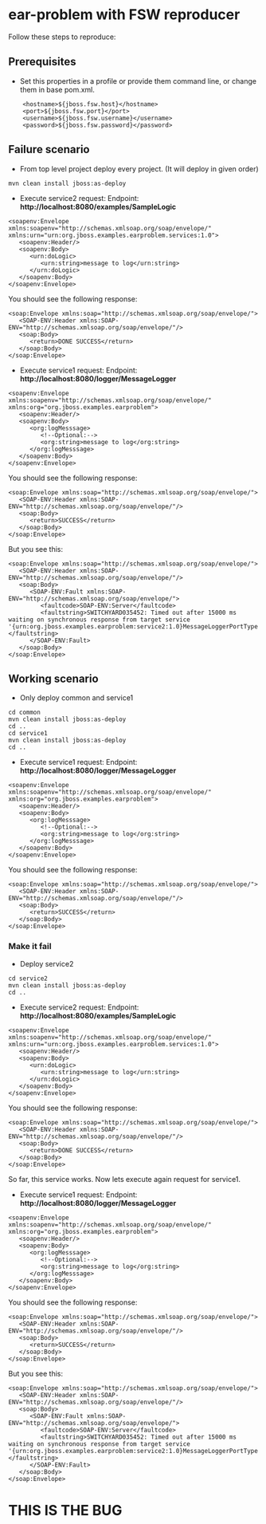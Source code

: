 # ear-problem with FSW reproducer #
Follow these steps to reproduce:

## Prerequisites
- Set this properties in a profile or provide them command line, or change them in base pom.xml.
````
    <hostname>${jboss.fsw.host}</hostname>
	<port>${jboss.fsw.port}</port>
	<username>${jboss.fsw.username}</username>
	<password>${jboss.fsw.password}</password>
````

## Failure scenario

- From top level project deploy every project. (It will deploy in given order) 
````
mvn clean install jboss:as-deploy
````

- Execute service2 request: Endpoint: __http://localhost:8080/examples/SampleLogic__
````
<soapenv:Envelope xmlns:soapenv="http://schemas.xmlsoap.org/soap/envelope/" xmlns:urn="urn:org.jboss.examples.earproblem.services:1.0">
   <soapenv:Header/>
   <soapenv:Body>
      <urn:doLogic>
         <urn:string>message to log</urn:string>
      </urn:doLogic>
   </soapenv:Body>
</soapenv:Envelope>
````
You should see the following response:
````
<soap:Envelope xmlns:soap="http://schemas.xmlsoap.org/soap/envelope/">
   <SOAP-ENV:Header xmlns:SOAP-ENV="http://schemas.xmlsoap.org/soap/envelope/"/>
   <soap:Body>
      <return>DONE SUCCESS</return>
   </soap:Body>
</soap:Envelope>
````

- Execute service1 request: Endpoint: __http://localhost:8080/logger/MessageLogger__
````
<soapenv:Envelope xmlns:soapenv="http://schemas.xmlsoap.org/soap/envelope/" xmlns:org="org.jboss.examples.earproblem">
   <soapenv:Header/>
   <soapenv:Body>
      <org:logMesssage>
         <!--Optional:-->
         <org:string>message to log</org:string>
      </org:logMesssage>
   </soapenv:Body>
</soapenv:Envelope>
````
You should see the following response:
````
<soap:Envelope xmlns:soap="http://schemas.xmlsoap.org/soap/envelope/">
   <SOAP-ENV:Header xmlns:SOAP-ENV="http://schemas.xmlsoap.org/soap/envelope/"/>
   <soap:Body>
      <return>SUCCESS</return>
   </soap:Body>
</soap:Envelope>
````
But you see this:
````
<soap:Envelope xmlns:soap="http://schemas.xmlsoap.org/soap/envelope/">
   <SOAP-ENV:Header xmlns:SOAP-ENV="http://schemas.xmlsoap.org/soap/envelope/"/>
   <soap:Body>
      <SOAP-ENV:Fault xmlns:SOAP-ENV="http://schemas.xmlsoap.org/soap/envelope/">
         <faultcode>SOAP-ENV:Server</faultcode>
         <faultstring>SWITCHYARD035452: Timed out after 15000 ms waiting on synchronous response from target service '{urn:org.jboss.examples.earproblem:service2:1.0}MessageLoggerPortType'.</faultstring>
      </SOAP-ENV:Fault>
   </soap:Body>
</soap:Envelope>
````

## Working scenario

- Only deploy common and service1 
````
cd common
mvn clean install jboss:as-deploy
cd ..
cd service1
mvn clean install jboss:as-deploy
cd ..
````
- Execute service1 request: Endpoint: __http://localhost:8080/logger/MessageLogger__
````
<soapenv:Envelope xmlns:soapenv="http://schemas.xmlsoap.org/soap/envelope/" xmlns:org="org.jboss.examples.earproblem">
   <soapenv:Header/>
   <soapenv:Body>
      <org:logMesssage>
         <!--Optional:-->
         <org:string>message to log</org:string>
      </org:logMesssage>
   </soapenv:Body>
</soapenv:Envelope>
````
You should see the following response:
````
<soap:Envelope xmlns:soap="http://schemas.xmlsoap.org/soap/envelope/">
   <SOAP-ENV:Header xmlns:SOAP-ENV="http://schemas.xmlsoap.org/soap/envelope/"/>
   <soap:Body>
      <return>SUCCESS</return>
   </soap:Body>
</soap:Envelope>
````
### Make it fail
- Deploy service2
````
cd service2
mvn clean install jboss:as-deploy
cd ..
````
- Execute service2 request: Endpoint: __http://localhost:8080/examples/SampleLogic__
````
<soapenv:Envelope xmlns:soapenv="http://schemas.xmlsoap.org/soap/envelope/" xmlns:urn="urn:org.jboss.examples.earproblem.services:1.0">
   <soapenv:Header/>
   <soapenv:Body>
      <urn:doLogic>
         <urn:string>message to log</urn:string>
      </urn:doLogic>
   </soapenv:Body>
</soapenv:Envelope>
````
You should see the following response:
````
<soap:Envelope xmlns:soap="http://schemas.xmlsoap.org/soap/envelope/">
   <SOAP-ENV:Header xmlns:SOAP-ENV="http://schemas.xmlsoap.org/soap/envelope/"/>
   <soap:Body>
      <return>DONE SUCCESS</return>
   </soap:Body>
</soap:Envelope>
````
So far, this service works.
Now lets execute again request for service1.
- Execute service1 request: Endpoint: __http://localhost:8080/logger/MessageLogger__
````
<soapenv:Envelope xmlns:soapenv="http://schemas.xmlsoap.org/soap/envelope/" xmlns:org="org.jboss.examples.earproblem">
   <soapenv:Header/>
   <soapenv:Body>
      <org:logMesssage>
         <!--Optional:-->
         <org:string>message to log</org:string>
      </org:logMesssage>
   </soapenv:Body>
</soapenv:Envelope>
````
You should see the following response:
````
<soap:Envelope xmlns:soap="http://schemas.xmlsoap.org/soap/envelope/">
   <SOAP-ENV:Header xmlns:SOAP-ENV="http://schemas.xmlsoap.org/soap/envelope/"/>
   <soap:Body>
      <return>SUCCESS</return>
   </soap:Body>
</soap:Envelope>
````
But you see this:
````
<soap:Envelope xmlns:soap="http://schemas.xmlsoap.org/soap/envelope/">
   <SOAP-ENV:Header xmlns:SOAP-ENV="http://schemas.xmlsoap.org/soap/envelope/"/>
   <soap:Body>
      <SOAP-ENV:Fault xmlns:SOAP-ENV="http://schemas.xmlsoap.org/soap/envelope/">
         <faultcode>SOAP-ENV:Server</faultcode>
         <faultstring>SWITCHYARD035452: Timed out after 15000 ms waiting on synchronous response from target service '{urn:org.jboss.examples.earproblem:service2:1.0}MessageLoggerPortType'.</faultstring>
      </SOAP-ENV:Fault>
   </soap:Body>
</soap:Envelope>
````

# THIS IS THE BUG
